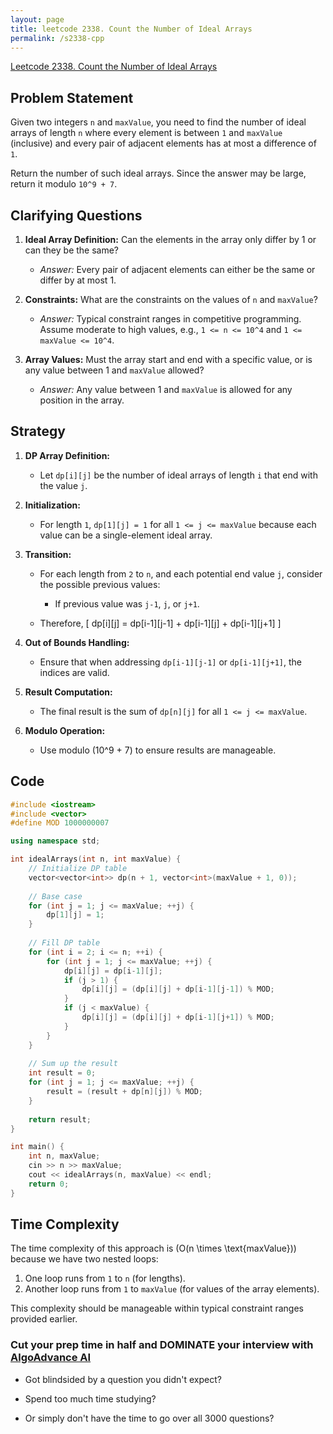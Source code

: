 ```yaml
---
layout: page
title: leetcode 2338. Count the Number of Ideal Arrays
permalink: /s2338-cpp
---
```

[Leetcode 2338. Count the Number of Ideal Arrays](https://algoadvance.github.io/algoadvance/l2338)
## Problem Statement

Given two integers `n` and `maxValue`, you need to find the number of ideal arrays of length `n` where every element is between `1` and `maxValue` (inclusive) and every pair of adjacent elements has at most a difference of `1`.

Return the number of such ideal arrays. Since the answer may be large, return it modulo `10^9 + 7`.

## Clarifying Questions

1. **Ideal Array Definition:** Can the elements in the array only differ by 1 or can they be the same?
   - *Answer:* Every pair of adjacent elements can either be the same or differ by at most 1.
   
2. **Constraints:** What are the constraints on the values of `n` and `maxValue`?
   - *Answer:* Typical constraint ranges in competitive programming. Assume moderate to high values, e.g., `1 <= n <= 10^4` and `1 <= maxValue <= 10^4`.

3. **Array Values:** Must the array start and end with a specific value, or is any value between 1 and `maxValue` allowed?
   - *Answer:* Any value between 1 and `maxValue` is allowed for any position in the array.

## Strategy

1. **DP Array Definition:** 
   - Let `dp[i][j]` be the number of ideal arrays of length `i` that end with the value `j`.
   
2. **Initialization:**
   - For length `1`, `dp[1][j] = 1` for all `1 <= j <= maxValue` because each value can be a single-element ideal array.

3. **Transition:**
   - For each length from `2` to `n`, and each potential end value `j`, consider the possible previous values:
     - If previous value was `j-1`, `j`, or `j+1`.

   - Therefore,
     \[
     dp[i][j] = dp[i-1][j-1] + dp[i-1][j] + dp[i-1][j+1]
     \]

4. **Out of Bounds Handling:**
   - Ensure that when addressing `dp[i-1][j-1]` or `dp[i-1][j+1]`, the indices are valid.

5. **Result Computation:**
   - The final result is the sum of `dp[n][j]` for all `1 <= j <= maxValue`.

6. **Modulo Operation:**
   - Use modulo \(10^9 + 7\) to ensure results are manageable.

## Code

```cpp
#include <iostream>
#include <vector>
#define MOD 1000000007

using namespace std;

int idealArrays(int n, int maxValue) {
    // Initialize DP table
    vector<vector<int>> dp(n + 1, vector<int>(maxValue + 1, 0));
    
    // Base case
    for (int j = 1; j <= maxValue; ++j) {
        dp[1][j] = 1;
    }
    
    // Fill DP table
    for (int i = 2; i <= n; ++i) {
        for (int j = 1; j <= maxValue; ++j) {
            dp[i][j] = dp[i-1][j];
            if (j > 1) {
                dp[i][j] = (dp[i][j] + dp[i-1][j-1]) % MOD;
            }
            if (j < maxValue) {
                dp[i][j] = (dp[i][j] + dp[i-1][j+1]) % MOD;
            }
        }
    }
    
    // Sum up the result
    int result = 0;
    for (int j = 1; j <= maxValue; ++j) {
        result = (result + dp[n][j]) % MOD;
    }
    
    return result;
}

int main() {
    int n, maxValue;
    cin >> n >> maxValue;
    cout << idealArrays(n, maxValue) << endl;
    return 0;
}
```

## Time Complexity

The time complexity of this approach is \(O(n \times \text{maxValue})\) because we have two nested loops:
1. One loop runs from `1` to `n` (for lengths).
2. Another loop runs from `1` to `maxValue` (for values of the array elements).

This complexity should be manageable within typical constraint ranges provided earlier.


### Cut your prep time in half and DOMINATE your interview with [AlgoAdvance AI](https://algoAdvance.com)

- Got blindsided by a question you didn't expect?

- Spend too much time studying?

- Or simply don't have the time to go over all 3000 questions?

